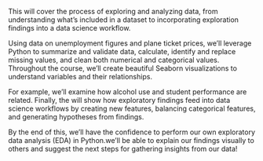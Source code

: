 This will cover the process of exploring and analyzing data, from understanding what’s included in a dataset to incorporating exploration findings into a data science workflow.


Using data on unemployment figures and plane ticket prices, we’ll leverage Python to summarize and validate data, calculate, identify and replace missing values, and clean both numerical and categorical values.
Throughout the course, we’ll create beautiful Seaborn visualizations to understand variables and their relationships.


For example, we’ll examine how alcohol use and student performance are related. Finally, the will show how exploratory findings feed into data science workflows by creating new features, balancing categorical features,
and generating hypotheses from findings.


By the end of this, we’ll have the confidence to perform our own exploratory data analysis (EDA) in Python.we’ll be able to explain our findings visually to others and suggest the next steps for gathering insights from 
our data!

